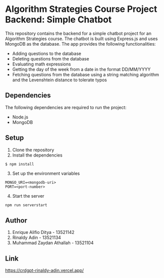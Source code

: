 # Algorithm Strategies Course Project Backend: Simple Chatbot
This repository contains the backend for a simple chatbot project for an Algorithm Strategies course. The chatbot is built using Express.js and uses MongoDB as the database. The app provides the following functionalities:

- Adding questions to the database
- Deleting questions from the database
- Evaluating math expressions
- Getting the day of the week from a date in the format DD/MM/YYYY
- Fetching questions from the database using a string matching algorithm and the Levenshtein distance to tolerate typos

## Dependencies
The following dependencies are required to run the project:
- Node.js
- MongoDB

## Setup
1. Clone the repository
2. Install the dependencies
```bash
$ npm install
```
3. Set up the environment variables
```
MONGO_URI=<mongodb-uri>
PORT=<port-number>
```
4. Start the server
```
npm run serverstart
```

## Author
1. Enrique Alifio Ditya - 13521142
2. Rinaldy Adin - 13521134
3. Muhammad Zaydan Athallah - 13521104

## Link
https://crdgpt-rinaldy-adin.vercel.app/